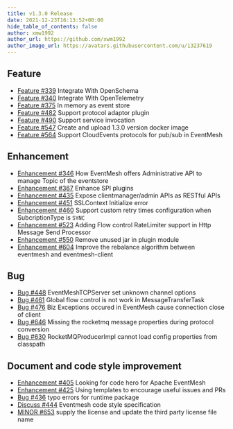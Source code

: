 ```yaml
---
title: v1.3.0 Release
date: 2021-12-23T16:13:52+00:00
hide_table_of_contents: false
author: xmw1992
author_url: https://github.com/xwm1992
author_image_url: https://avatars.githubusercontent.com/u/13237619
---
```


## Feature

- [Feature #339](https://github.com/apache/eventmesh/issues/339) Integrate With OpenSchema
- [Feature #340](https://github.com/apache/eventmesh/issues/340) Integrate With OpenTelemetry
- [Feature #375](https://github.com/apache/eventmesh/issues/375) In memory as event store
- [Feature #482](https://github.com/apache/eventmesh/issues/482) Support protocol adaptor plugin
- [Feature #490](https://github.com/apache/eventmesh/issues/490) Support service invocation
- [Feature #547](https://github.com/apache/eventmesh/issues/547) Create and upload 1.3.0 version docker image
- [Feature #564](https://github.com/apache/eventmesh/issues/564) Support CloudEvents protocols for pub/sub in EventMesh

## Enhancement

- [Enhancement #346](https://github.com/apache/eventmesh/issues/346) How EventMesh offers Administrative API to manage Topic of the eventstore
- [Enhancement #367](https://github.com/apache/eventmesh/issues/367) Enhance SPI plugins
- [Enhancement #435](https://github.com/apache/eventmesh/issues/435) Expose clientmanager/admin APIs as RESTful APIs
- [Enhancement #451](https://github.com/apache/eventmesh/issues/451) SSLContext Initialize error
- [Enhancement #460](https://github.com/apache/eventmesh/issues/460) Support custom retry times configuration when SubcriptionType is `SYNC`
- [Enhancement #523](https://github.com/apache/eventmesh/issues/523) Adding Flow control RateLimiter support in Http Message Send Processor
- [Enhancement  #550](https://github.com/apache/eventmesh/issues/550) Remove unused jar in plugin module
- [Enhancement #604](https://github.com/apache/eventmesh/issues/604) Improve the rebalance algorithm between eventmesh and eventmesh-client

## Bug

- [Bug #448](https://github.com/apache/eventmesh/issues/448) EventMeshTCPServer set unknown channel options
- [Bug #461](https://github.com/apache/eventmesh/issues/461) Global flow control is not work in MessageTransferTask
- [Bug #476](https://github.com/apache/eventmesh/issues/476) Biz Exceptions occured in EventMesh cause connection close of client
- [Bug #646](https://github.com/apache/eventmesh/issues/646) Missing the rocketmq message properties during protocol conversion
- [Bug #630](https://github.com/apache/eventmesh/issues/630) RocketMQProducerImpl cannot load config properties from classpath

## Document and code style improvement

- [Enhancement #405](https://github.com/apache/eventmesh/issues/405) Looking for code hero for Apache EventMesh
- [Enhancement #425](https://github.com/apache/eventmesh/issues/425) Using templates to encourage useful issues and PRs
- [Bug #436](https://github.com/apache/eventmesh/issues/436) typo errors for runtime package
- [Discuss #444](https://github.com/apache/eventmesh/issues/444) Eventmesh code style specification
- [MINOR #653](https://github.com/apache/eventmesh/pull/653) supply the license and update the third party license file name
